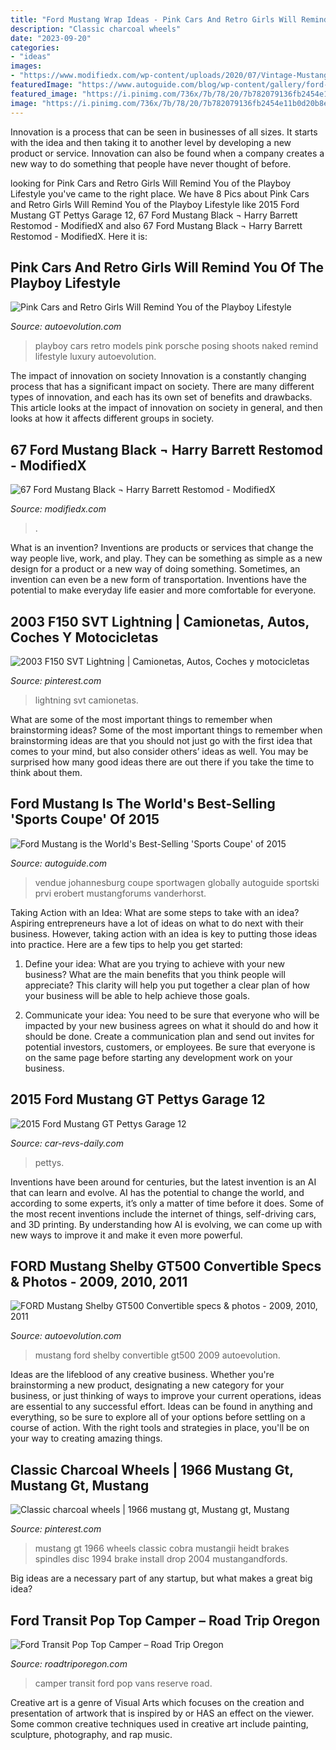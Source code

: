```yaml
---
title: "Ford Mustang Wrap Ideas - Pink Cars And Retro Girls Will Remind You Of The Playboy Lifestyle"
description: "Classic charcoal wheels"
date: "2023-09-20"
categories:
- "ideas"
images:
- "https://www.modifiedx.com/wp-content/uploads/2020/07/Vintage-Mustang-Restomods.jpg"
featuredImage: "https://www.autoguide.com/blog/wp-content/gallery/ford-mustang-2015-sales/ford-mustang-2015-sales-02.jpg"
featured_image: "https://i.pinimg.com/736x/7b/78/20/7b782079136fb2454e11b0d20b8ebdc4---f-lightning.jpg"
image: "https://i.pinimg.com/736x/7b/78/20/7b782079136fb2454e11b0d20b8ebdc4---f-lightning.jpg"
---
```



Innovation is a process that can be seen in businesses of all sizes. It starts with the idea and then taking it to another level by developing a new product or service. Innovation can also be found when a company creates a new way to do something that people have never thought of before.

	

		
looking for Pink Cars and Retro Girls Will Remind You of the Playboy Lifestyle you've came to the right place. We have 8 Pics about Pink Cars and Retro Girls Will Remind You of the Playboy Lifestyle like 2015 Ford Mustang GT Pettys Garage 12, 67 Ford Mustang Black ¬ Harry Barrett Restomod - ModifiedX and also 67 Ford Mustang Black ¬ Harry Barrett Restomod - ModifiedX. Here it is:
		
    
## Pink Cars And Retro Girls Will Remind You Of The Playboy Lifestyle

<img loading=lazy src="https://s1.cdn.autoevolution.com/images/news/gallery/pink-cars-and-retro-girls-will-remind-you-of-the-playboy-lifestyle_8.jpg" onerror="this.onerror=null;this.src='https://tse4.mm.bing.net/th?id=OIP.-nm1inr2niJvEJDFezqiWgHaFj&amp;pid=15.1';" alt="Pink Cars and Retro Girls Will Remind You of the Playboy Lifestyle">

_Source: autoevolution.com_

>playboy cars retro models pink porsche posing shoots naked remind lifestyle luxury autoevolution. 

	

The impact of innovation on society
Innovation is a constantly changing process that has a significant impact on society. There are many different types of innovation, and each has its own set of benefits and drawbacks. This article looks at the impact of innovation on society in general, and then looks at how it affects different groups in society.

    
## 67 Ford Mustang Black ¬ Harry Barrett Restomod - ModifiedX

<img loading=lazy src="https://www.modifiedx.com/wp-content/uploads/2020/07/Vintage-Mustang-Restomods.jpg" onerror="this.onerror=null;this.src='https://tse1.mm.bing.net/th?id=OIP.QuqM87F7Gq18r-CZLjQX5QHaLH&amp;pid=15.1';" alt="67 Ford Mustang Black ¬ Harry Barrett Restomod - ModifiedX">

_Source: modifiedx.com_

>. 

	

What is an invention?
Inventions are products or services that change the way people live, work, and play. They can be something as simple as a new design for a product or a new way of doing something. Sometimes, an invention can even be a new form of transportation. Inventions have the potential to make everyday life easier and more comfortable for everyone.

    
## 2003 F150 SVT Lightning | Camionetas, Autos, Coches Y Motocicletas

<img loading=lazy src="https://i.pinimg.com/736x/7b/78/20/7b782079136fb2454e11b0d20b8ebdc4---f-lightning.jpg" onerror="this.onerror=null;this.src='https://tse2.mm.bing.net/th?id=OIP.RZ7dIL_brjc0nEmbYL0WdwHaEK&amp;pid=15.1';" alt="2003 F150 SVT Lightning | Camionetas, Autos, Coches y motocicletas">

_Source: pinterest.com_

>lightning svt camionetas. 

	

What are some of the most important things to remember when brainstorming ideas?
Some of the most important things to remember when brainstorming ideas are that you should not just go with the first idea that comes to your mind, but also consider others’ ideas as well. You may be surprised how many good ideas there are out there if you take the time to think about them.

    
## Ford Mustang Is The World&#039;s Best-Selling &#039;Sports Coupe&#039; Of 2015

<img loading=lazy src="https://www.autoguide.com/blog/wp-content/gallery/ford-mustang-2015-sales/ford-mustang-2015-sales-02.jpg" onerror="this.onerror=null;this.src='https://tse2.mm.bing.net/th?id=OIP.VZMZwcjfk-0_taF9rydNqgHaE8&amp;pid=15.1';" alt="Ford Mustang is the World&#039;s Best-Selling &#039;Sports Coupe&#039; of 2015">

_Source: autoguide.com_

>vendue johannesburg coupe sportwagen globally autoguide sportski prvi erobert mustangforums vanderhorst. 

	

Taking Action with an Idea: What are some steps to take with an idea?
Aspiring entrepreneurs have a lot of ideas on what to do next with their business. However, taking action with an idea is key to putting those ideas into practice. Here are a few tips to help you get started:
1. Define your idea: What are you trying to achieve with your new business? What are the main benefits that you think people will appreciate? This clarity will help you put together a clear plan of how your business will be able to help achieve those goals.

2. Communicate your idea: You need to be sure that everyone who will be impacted by your new business agrees on what it should do and how it should be done. Create a communication plan and send out invites for potential investors, customers, or employees. Be sure that everyone is on the same page before starting any development work on your business.


    
## 2015 Ford Mustang GT Pettys Garage 12

<img loading=lazy src="http://www.car-revs-daily.com/wp-content/uploads/2015/09/2015-Ford-Mustang-GT-Pettys-Garage-12-1600x908.jpg" onerror="this.onerror=null;this.src='https://tse2.mm.bing.net/th?id=OIP.UM2hTWaQHu1dbdHO8re_DQHaEM&amp;pid=15.1';" alt="2015 Ford Mustang GT Pettys Garage 12">

_Source: car-revs-daily.com_

>pettys. 

	

Inventions have been around for centuries, but the latest invention is an AI that can learn and evolve. AI has the potential to change the world, and according to some experts, it’s only a matter of time before it does. Some of the most recent inventions include the internet of things, self-driving cars, and 3D printing. By understanding how AI is evolving, we can come up with new ways to improve it and make it even more powerful.

    
## FORD Mustang Shelby GT500 Convertible Specs &amp; Photos - 2009, 2010, 2011

<img loading=lazy src="https://s1.cdn.autoevolution.com/images/gallery/FORD-Mustang-Shelby-GT500-Convertible-3921_23.jpg" onerror="this.onerror=null;this.src='https://tse2.mm.bing.net/th?id=OIP.lxgJXm12wmdd1KAI712y3QHaFj&amp;pid=15.1';" alt="FORD Mustang Shelby GT500 Convertible specs &amp; photos - 2009, 2010, 2011">

_Source: autoevolution.com_

>mustang ford shelby convertible gt500 2009 autoevolution. 

	

Ideas are the lifeblood of any creative business. Whether you're brainstorming a new product, designating a new category for your business, or just thinking of ways to improve your current operations, ideas are essential to any successful effort. Ideas can be found in anything and everything, so be sure to explore all of your options before settling on a course of action. With the right tools and strategies in place, you'll be on your way to creating amazing things.

    
## Classic Charcoal Wheels | 1966 Mustang Gt, Mustang Gt, Mustang

<img loading=lazy src="https://i.pinimg.com/originals/1f/11/d8/1f11d8d8a3f3a0e02b034b24073409d7.jpg" onerror="this.onerror=null;this.src='https://tse3.mm.bing.net/th?id=OIP.z6gAaM6yzIc3eH7RSzaj_wHaJ4&amp;pid=15.1';" alt="Classic charcoal wheels | 1966 mustang gt, Mustang gt, Mustang">

_Source: pinterest.com_

>mustang gt 1966 wheels classic cobra mustangii heidt brakes spindles disc 1994 brake install drop 2004 mustangandfords. 

	

Big ideas are a necessary part of any startup, but what makes a great big idea? 

    
## Ford Transit Pop Top Camper – Road Trip Oregon

<img loading=lazy src="https://roadtriporegon.com/wp-content/uploads/2019/04/IMG_3774.jpg" onerror="this.onerror=null;this.src='https://tse1.mm.bing.net/th?id=OIP.hp1rY2T8XwouEHuNk4fmyAHaF8&amp;pid=15.1';" alt="Ford Transit Pop Top Camper – Road Trip Oregon">

_Source: roadtriporegon.com_

>camper transit ford pop vans reserve road. 

	

Creative art is a genre of Visual Arts which focuses on the creation and presentation of artwork that is inspired by or HAS an effect on the viewer. Some common creative techniques used in creative art include painting, sculpture, photography, and rap music.

